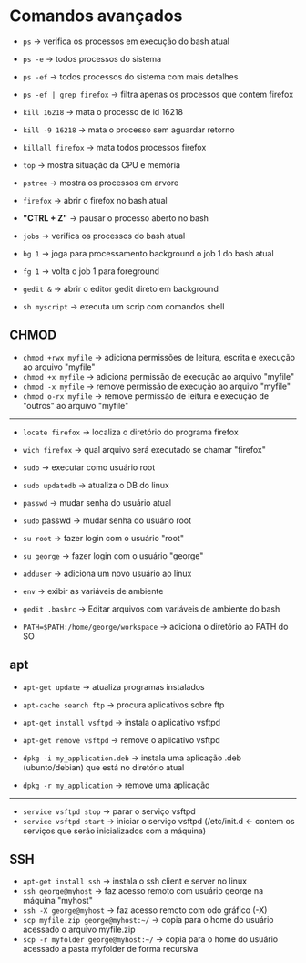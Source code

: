 # Comandos avançados

- `ps` -> verifica os processos em execução do bash atual
- `ps -e` -> todos processos do sistema
- `ps -ef` -> todos processos do sistema com mais detalhes
- `ps -ef | grep firefox` -> filtra apenas os processos que contem firefox

- `kill 16218` -> mata o processo de id 16218
- `kill -9 16218` -> mata o processo sem aguardar retorno
- `killall firefox` -> mata todos processos firefox

- `top` -> mostra situação da CPU e memória

- `pstree` -> mostra os processos em arvore

- `firefox` -> abrir o firefox no bash atual
- **"CTRL + Z"** -> pausar o processo aberto no bash
- `jobs` -> verifica os processos do bash atual
- `bg 1` -> joga para processamento background o job 1 do bash atual
- `fg 1` -> volta o job 1 para foreground
- `gedit &` -> abrir o editor gedit direto em background

- `sh myscript` -> executa um scrip com comandos shell

## CHMOD

- `chmod +rwx myfile` -> adiciona permissões de leitura, escrita e execução ao arquivo "myfile"
- `chmod +x myfile` -> adiciona permissão de execução ao arquivo "myfile"
- `chmod -x myfile` -> remove permissão de execução ao arquivo "myfile"
- `chmod o-rx myfile` -> remove permissão de leitura e execução de "outros" ao arquivo "myfile"

----------------------------------------------------

- `locate firefox` -> localiza o diretório do programa firefox
- `wich firefox` -> qual arquivo será executado se chamar "firefox"
- `sudo` -> executar como usuário root
- `sudo updatedb` -> atualiza o DB do linux
- `passwd` -> mudar senha do usuário atual
- `sudo` passwd -> mudar senha do usuário root
- `su root` -> fazer login com o usuário "root"
- `su george` -> fazer login com o usuário "george"
- `adduser` -> adiciona um novo usuário ao linux

- `env` -> exibir as variáveis de ambiente
- `gedit .bashrc` -> Editar arquivos com variáveis de ambiente do bash
- `PATH=$PATH:/home/george/workspace` -> adiciona o diretório ao PATH do SO
	
## apt

- `apt-get update` -> atualiza programas instalados
- `apt-cache search ftp` -> procura aplicativos sobre ftp
- `apt-get install vsftpd` -> instala o aplicativo vsftpd
- `apt-get remove vsftpd` -> remove o aplicativo vsftpd

- `dpkg -i my_application.deb` -> instala uma aplicação .deb (ubunto/debian) que está no diretório atual
- `dpkg -r my_application` -> remove uma aplicação

----------------------------------------------------

- `service vsftpd stop` -> parar o serviço vsftpd
- `service vsftpd start` -> iniciar o serviço vsftpd (/etc/init.d <- contem os serviços que serão inicializados com a máquina)

## SSH

- `apt-get install ssh` -> instala o ssh client e server no linux
- `ssh george@myhost` -> faz acesso remoto com usuário george na máquina "myhost"
- `ssh -X george@myhost` -> faz acesso remoto com odo gráfico (-X)
- `scp myfile.zip george@myhost:~/` -> copia para o home do usuário acessado o arquivo myfile.zip
- `scp -r myfolder george@myhost:~/` -> copia para o home do usuário acessado a pasta myfolder de forma recursiva
